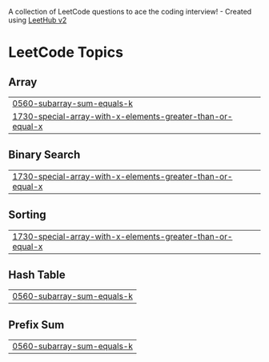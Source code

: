 A collection of LeetCode questions to ace the coding interview! - Created using [LeetHub v2](https://github.com/arunbhardwaj/LeetHub-2.0)
<!---LeetCode Topics Start-->
# LeetCode Topics
## Array
|  |
| ------- |
| [0560-subarray-sum-equals-k](https://github.com/tanishkkkaa/leetcode/tree/master/0560-subarray-sum-equals-k) |
| [1730-special-array-with-x-elements-greater-than-or-equal-x](https://github.com/tanishkkkaa/leetcode/tree/master/1730-special-array-with-x-elements-greater-than-or-equal-x) |
## Binary Search
|  |
| ------- |
| [1730-special-array-with-x-elements-greater-than-or-equal-x](https://github.com/tanishkkkaa/leetcode/tree/master/1730-special-array-with-x-elements-greater-than-or-equal-x) |
## Sorting
|  |
| ------- |
| [1730-special-array-with-x-elements-greater-than-or-equal-x](https://github.com/tanishkkkaa/leetcode/tree/master/1730-special-array-with-x-elements-greater-than-or-equal-x) |
## Hash Table
|  |
| ------- |
| [0560-subarray-sum-equals-k](https://github.com/tanishkkkaa/leetcode/tree/master/0560-subarray-sum-equals-k) |
## Prefix Sum
|  |
| ------- |
| [0560-subarray-sum-equals-k](https://github.com/tanishkkkaa/leetcode/tree/master/0560-subarray-sum-equals-k) |
<!---LeetCode Topics End-->